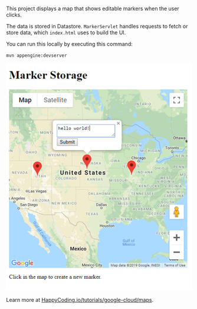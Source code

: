 This project displays a map that shows editable markers when the user clicks.

The data is stored in Datastore. `MarkerServlet` handles requests to fetch or store data, which `index.html` uses to build the UI.

You can run this locally by executing this command:

```
mvn appengine:devserver
```

![map showing editable marker](screenshot.png)

Learn more at [HappyCoding.io/tutorials/google-cloud/maps](https://happycoding.io/tutorials/google-cloud/maps).